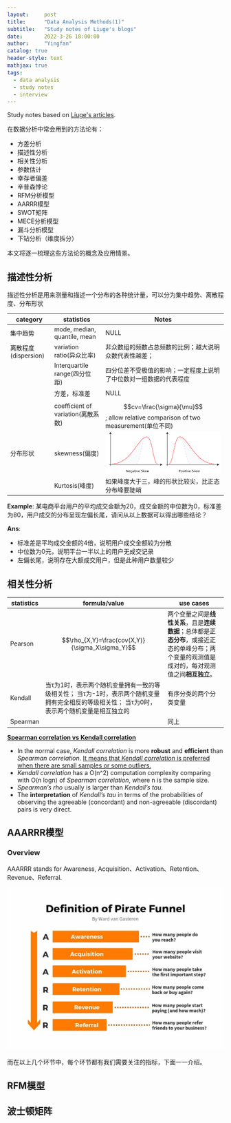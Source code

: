 ```yaml
---
layout:     post
title:      "Data Analysis Methods(1)"
subtitle:   "Study notes of Liuge's blogs"
date:       2022-3-26 18:00:00
author:     "Yingfan"
catalog: true
header-style: text
mathjax: true
tags:
  - data analysis
  - study notes
  - interview
---
```


Study notes based on [Liuge's articles](https://www.nowcoder.com/profile/163768403/myDiscussPost?page=1).

在数据分析中常会用到的方法论有：

- 方差分析
- 描述性分析
- 相关性分析
- 参数估计
- 幸存者偏差
- 辛普森悖论
- RFM分析模型
- AARRR模型
- SWOT矩阵
- MECE分析模型
- 漏斗分析模型
- 下钻分析（维度拆分）

本文将逐一梳理这些方法论的概念及应用情景。

## 描述性分析

描述性分析是用来测量和描述一个分布的各种统计量，可以分为集中趋势、离散程度、分布形状

| category             | statistics                         | Notes                                                        |
| -------------------- | ---------------------------------- | ------------------------------------------------------------ |
| 集中趋势             | mode, median, quantile, mean       | NULL                                                         |
| 离散程度(dispersion) | variation ratio(异众比率)          | 非众数组的频数占总频数的比例；越大说明众数代表性越差；       |
|                      | Interquartile range(四分位距)      | 四分位差不受极值的影响；一定程度上说明了中位数对一组数据的代表程度 |
|                      | 方差，标准差                       | NULL                                                         |
|                      | coefficient of variation(离散系数) | $$cv=\frac{\sigma}{\mu}$$; allow relative comparison of two measurement(单位不同) |
| 分布形状             | skewness(偏度)                     | ![](/img/in-post/post-stats/post-skewness.png)               |
|                      | Kurtosis(峰度)                     | 如果峰度大于三，峰的形状比较尖，比正态分布峰要陡峭           |

**Example**: 某电商平台用户的平均成交金额为20，成交金额的中位数为0，标准差为80，用户成交的分布呈现左偏长尾，请问从以上数据可以得出哪些结论？

**Ans**:

- 标准差是平均成交金额的4倍，说明用户成交金额较为分散
- 中位数为0元，说明平台一半以上的用户无成交记录
- 左偏长尾，说明存在大额成交用户，但是此种用户数量较少

## 相关性分析

| statistics | formula/value                                                | use cases                                                    |
| ---------- | ------------------------------------------------------------ | ------------------------------------------------------------ |
| Pearson    | $$\rho_{X,Y}=\frac{cov(X,Y)}{\sigma_X\sigma_Y}$$             | 两个变量之间是**线性关系**，且是**连续数据**；总体都是正**态分布**，或接近正态的单峰分布；两个变量的观测值是成对的，每对观测值之间**相互独立**。 |
| Kendall    | 当τ为1时，表示两个随机变量拥有一致的等级相关性； 当τ为-1时，表示两个随机变量拥有完全相反的等级相关性； 当τ为0时，表示两个随机变量是相互独立的 | 有序分类的两个分类变量                                       |
| Spearman   |                                                              | 同上                                                         |

[**Spearman correlation vs Kendall correlation**](https://datascience.stackexchange.com/a/64261)

- In the normal case, *Kendall correlation* is more **robust** and **efficient** than *Spearman correlation*. <u>It means that *Kendall correlation* is preferred when there are small samples or some outliers.</u>
- *Kendall correlation* has a O(n^2) computation complexity comparing with O(n logn) of *Spearman correlation*, where n is the sample size.
- *Spearman’s rho* usually is larger than *Kendall’s tau*.
- The **interpretation** of *Kendall’s tau* in terms of the probabilities of observing the agreeable (concordant) and non-agreeable (discordant) pairs is very direct.

## AAARRR模型

### Overview

AAARRR stands for Awareness, Acquisition、Activation、Retention、Revenue、Referral.

![](/img/in-post/post-stats/post-AARRR.jpg)

而在以上几个环节中，每个环节都有我们需要关注的指标，下面一一介绍。



## RFM模型



## 波士顿矩阵
